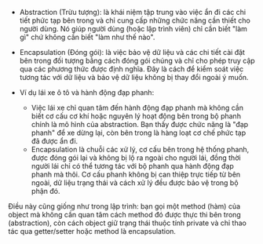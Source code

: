 - Abstraction (Trừu tượng): là khái niệm tập trung vào việc ẩn đi các chi tiết phức tạp bên trong và chỉ cung cấp những chức năng cần thiết cho người dùng. Nó giúp người dùng (hoặc lập trình viên) chỉ cần biết "làm gì" chứ không cần biết "làm như thế nào".

- Encapsulation (Đóng gói): là việc bảo vệ dữ liệu và các chi tiết cài đặt bên trong đối tượng bằng cách đóng gói chúng và chỉ cho phép truy cập qua các phương thức được định nghĩa. Đây là cách để kiểm soát việc tương tác với dữ liệu và bảo vệ dữ liệu không bị thay đổi ngoài ý muốn.


- Ví dụ lái xe ô tô và hành động đạp phanh:
    - Việc lái xe chỉ quan tâm đến hành động đạp phanh mà không cần biết cơ cấu cơ khí hoặc nguyên lý hoạt động bên trong bộ phanh chính là mô hình của abstraction. Bạn thấy được chức năng là "đạp phanh" để xe dừng lại, còn bên trong là hàng loạt cơ chế phức tạp đã được ẩn đi.
    - Encapsulation là chuỗi các xử lý, cơ cấu bên trong hệ thống phanh, được đóng gói lại và không bị lộ ra ngoài cho người lái, đồng thời người lái chỉ có thể tương tác với bộ phanh qua hành động đạp phanh mà thôi. Cơ cấu phanh không bị can thiệp trực tiếp từ bên ngoài, dữ liệu trạng thái và cách xử lý đều được bảo vệ trong bộ phận đó.

Điều này cũng giống như trong lập trình: bạn gọi một method (hàm) của object mà không cần quan tâm cách method đó được thực thi bên trong (abstraction), còn cách object giữ trạng thái thuộc tính private và chỉ thao tác qua getter/setter hoặc method là encapsulation.

